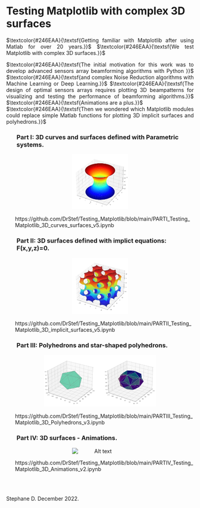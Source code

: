 # Testing Matplotlib with complex 3D surfaces 

 <p align="justify"> $\textcolor{#246EAA}{\textsf{Getting familiar with Matplotlib after using Matlab for over 20 years.}}$ 
 $\textcolor{#246EAA}{\textsf{We test Matplotlib with complex 3D surfaces.}}$ </p>


 <p align="justify">  $\textcolor{#246EAA}{\textsf{The initial motivation for this work was to develop advanced sensors array beamforming algorithms with Python }}$ 
 $\textcolor{#246EAA}{\textsf{and complex Noise Reduction algorithms with Machine Learning or Deep Learning.}}$ 
 $\textcolor{#246EAA}{\textsf{The design of optimal sensors arrays requires plotting 3D beampatterns for visualizing and testing the performance of beamforming algorithms.}}$  
 $\textcolor{#246EAA}{\textsf{Animations are a plus.}}$ <br> 
 $\textcolor{#246EAA}{\textsf{Then we wondered which Matplotlib modules could replace simple Matlab functions for plotting 3D implicit surfaces and polyhedrons.}}$ </p>




### <ul> **Part I: 3D curves and surfaces defined with Parametric systems.** </ul>

<p align="center">
<img
  src="Catenoid.png"
  alt="Alt text"
  title="Optional title"
  width=150
  style="display: inline-block; margin: 0 auto; width=30">
</p>

<ul> https://github.com/DrStef/Testing_Matplotlib/blob/main/PARTI_Testing_Matplotlib_3D_curves_surfaces_v5.ipynb  </ul>

###  <ul> **Part II: 3D surfaces defined with implict equations: F(x,y,z)=0.**  </ul>

<p align="center">
<img
  src="Gyroid.png"
  alt="Alt text"
  title="Optional title"
  width=150
  style="display: inline-block; margin: 0 auto; width=30">
</p>

<ul>  https://github.com/DrStef/Testing_Matplotlib/blob/main/PARTII_Testing_Matplotlib_3D_implicit_surfaces_v5.ipynb  </ul>

### <ul> **Part III: Polyhedrons and star-shaped polyhedrons.**   </ul>

<p align="center">
<img
  src="icosahedron.png"
  alt="Alt text"
  title="Optional title"
  width=300
  style="display: inline-block; margin: 0 auto; width=30">
</p>


<ul>  https://github.com/DrStef/Testing_Matplotlib/blob/main/PARTIII_Testing_Matplotlib_3D_Polyhedrons_v3.ipynb  </ul>

###  <ul>  **Part IV: 3D surfaces - Animations.**  </ul>

<p align="center">
<img
  src="Helicoid_Catenoid_v3.gif"
  alt="Alt text"
  title="Optional title"
  width=150
  style="display: inline-block; margin: 0 auto; width=30">
</p>

<ul> https://github.com/DrStef/Testing_Matplotlib/blob/main/PARTIV_Testing_Matplotlib_3D_Animations_v2.ipynb  </ul>

<br>
<br>



Stephane D.  December 2022. 


